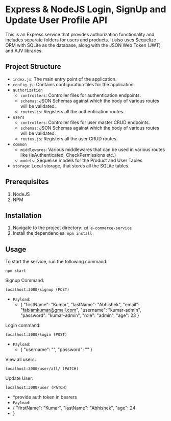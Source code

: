 # Express & NodeJS Login, SignUp and Update User Profile API

This is an Express service that provides authorization functionality and includes separate folders for users and products.
It also uses Sequelize ORM with SQLite as the database, along with the JSON Web Token (JWT) and AJV libraries.

## Project Structure
 - `index.js`: The main entry point of the application.
 - `config.js`: Contains configuration files for the application.
 - `authorization`
   - `controllers`: Controller files for authentication endpoints.
   - `schemas`: JSON Schemas against which the body of various routes will be validated.
   - `routes.js`: Registers all the authentication routes.
 - `users`
   - `controllers`: Controller files for user master CRUD endpoints.
   - `schemas`: JSON Schemas against which the body of various routes will be validated.
   - `routes.js`: Registers all the user CRUD routes.
 - `common`
   - `middlewares`: Various middlewares that can be used in various routes like (isAuthenticated, CheckPermissions etc.)
   - `models`: Sequelise models for the Product and User Tables
 - `storage`: Local storage, that stores all the SQLite tables.

## Prerequisites
1. NodeJS 
2. NPM 

## Installation
1. Navigate to the project directory: `cd e-commerce-service`
2. Install the dependencies: `npm install`

## Usage

To start the service, run the following command:
```shell
npm start
```

Signup Command:
```shell
localhost:3000/signup (POST)
```
- `Payload`:
  - {
      "firstName": "Kumar",
      "lastName": "Abhishek",
      "email": "fabiamkumar@gmail.com",
      "username": "kumar-admin",
      "password": "kumar-admin",
      "role": "admin",
      "age": 23
    }

Login command:
```shell
localhost:3000/login (POST)
```
- `Payload`:
  - {
      "username": "",
      "password": ""
    }

View all users:
```shell
localhost:3000/user/all/ (PATCH)
```
Update User:
```shell
localhost:3000/user (PATCH)
```
- *provide auth token in bearers
- `Payload`:
- {
    "firstName": "Kumar",
    "lastName": "Abhishek",
    "age": 24
- }
